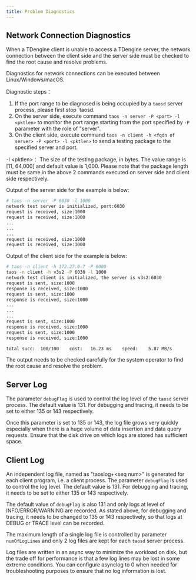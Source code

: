 ```yaml
---
title: Problem Diagnostics
---
```


## Network Connection Diagnostics

When a TDengine client is unable to access a TDengine server, the network connection between the client side and the server side must be checked to find the root cause and resolve problems.

Diagnostics for network connections can be executed between Linux/Windows/macOS.

Diagnostic steps：

1. If the port range to be diagnosed is being occupied by a `taosd` server process, please first stop `taosd.
2. On the server side, execute command `taos -n server -P <port> -l <pktlen>` to monitor the port range starting from the port specified by `-P` parameter with the role of "server".
3. On the client side, execute command `taos -n client -h <fqdn of server> -P <port> -l <pktlen>` to send a testing package to the specified server and port.

-l <pktlen\>： The size of the testing package, in bytes. The value range is [11, 64,000] and default value is 1,000.
Please note that the package length must be same in the above 2 commands executed on server side and client side respectively.

Output of the server side for the example is below:

```bash
# taos -n server -P 6030 -l 1000
network test server is initialized, port:6030
request is received, size:1000
request is received, size:1000
...
...
...
request is received, size:1000
request is received, size:1000
```

Output of the client side for the example is below:

```bash
# taos -n client -h 172.27.0.7 -P 6000
taos -n client -h v3s2 -P 6030 -l 1000
network test client is initialized, the server is v3s2:6030
request is sent, size:1000
response is received, size:1000
request is sent, size:1000
response is received, size:1000
...
...
...
request is sent, size:1000
response is received, size:1000
request is sent, size:1000
response is received, size:1000

total succ:  100/100	cost:   16.23 ms	speed:    5.87 MB/s
```

The output needs to be checked carefully for the system operator to find the root cause and resolve the problem.

## Server Log

The parameter `debugFlag` is used to control the log level of the `taosd` server process. The default value is 131. For debugging and tracing, it needs to be set to either 135 or 143 respectively.

Once this parameter is set to 135 or 143, the log file grows very quickly especially when there is a huge volume of data insertion and data query requests. Ensure that the disk drive on which logs are stored has sufficient space.

## Client Log

An independent log file, named as "taoslog+<seq num\>" is generated for each client program, i.e. a client process. The parameter `debugFlag` is used to control the log level. The default value is 131. For debugging and tracing, it needs to be set to either 135 or 143 respectively.

The default value of `debugFlag` is also 131 and only logs at level of INFO/ERROR/WARNING are recorded. As stated above, for debugging and tracing, it needs to be changed to 135 or 143 respectively, so that logs at DEBUG or TRACE level can be recorded.

The maximum length of a single log file is controlled by parameter `numOfLogLines` and only 2 log files are kept for each `taosd` server process.

Log files are written in an async way to minimize the workload on disk, but the trade off for performance is that a few log lines may be lost in some extreme conditions. You can configure asynclog to 0 when needed for troubleshooting purposes to ensure that no log information is lost.
